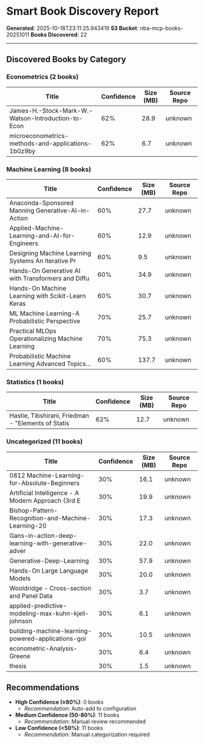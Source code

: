 # Smart Book Discovery Report

**Generated**: 2025-10-18T23:11:25.943419
**S3 Bucket**: nba-mcp-books-20251011
**Books Discovered**: 22

---

## Discovered Books by Category

### Econometrics (2 books)

| Title | Confidence | Size (MB) | Source Repo |
|-------|-----------|-----------|-------------|
| James-H.-Stock-Mark-W.-Watson-Introduction-to-Econ | 62% | 28.9 | unknown |
| microeconometrics-methods-and-applications-1b0z9by | 62% | 6.7 | unknown |

### Machine Learning (8 books)

| Title | Confidence | Size (MB) | Source Repo |
|-------|-----------|-----------|-------------|
| Anaconda-Sponsored Manning Generative-AI-in-Action | 60% | 27.7 | unknown |
| Applied-Machine-Learning-and-AI-for-Engineers | 60% | 12.9 | unknown |
| Designing Machine Learning Systems An Iterative Pr | 60% | 9.5 | unknown |
| Hands-On Generative AI with Transformers and Diffu | 60% | 34.9 | unknown |
| Hands-On Machine Learning with Scikit-Learn Keras  | 60% | 30.7 | unknown |
| ML Machine Learning-A Probabilistic Perspective | 70% | 25.7 | unknown |
| Practical MLOps Operationalizing Machine Learning  | 70% | 75.3 | unknown |
| Probabilistic Machine Learning Advanced Topics...  | 60% | 137.7 | unknown |

### Statistics (1 books)

| Title | Confidence | Size (MB) | Source Repo |
|-------|-----------|-----------|-------------|
| Hastie, Tibshirani, Friedman - "Elements of Statis | 62% | 12.7 | unknown |

### Uncategorized (11 books)

| Title | Confidence | Size (MB) | Source Repo |
|-------|-----------|-----------|-------------|
| 0812 Machine-Learning-for-Absolute-Beginners | 30% | 16.1 | unknown |
| Artificial Intelligence - A Modern Approach (3rd E | 30% | 19.9 | unknown |
| Bishop-Pattern-Recognition-and-Machine-Learning-20 | 30% | 17.3 | unknown |
| Gans-in-action-deep-learning-with-generative-adver | 30% | 22.0 | unknown |
| Generative-Deep-Learning | 30% | 57.9 | unknown |
| Hands-On Large Language Models | 30% | 20.0 | unknown |
| Wooldridge - Cross-section and Panel Data | 30% | 3.7 | unknown |
| applied-predictive-modeling-max-kuhn-kjell-johnson | 30% | 6.1 | unknown |
| building-machine-learning-powered-applications-goi | 30% | 10.5 | unknown |
| econometric-Analysis-Greene | 30% | 6.4 | unknown |
| thesis | 30% | 1.5 | unknown |

## Recommendations

- **High Confidence (≥80%)**: 0 books
  - *Recommendation*: Auto-add to configuration
- **Medium Confidence (50-80%)**: 11 books
  - *Recommendation*: Manual review recommended
- **Low Confidence (<50%)**: 11 books
  - *Recommendation*: Manual categorization required
